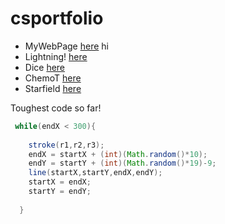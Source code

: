 # csportfolio

* MyWebPage [here](https://schlegelo.github.io/testPage/dogPage2/)
 hi
* Lightning! [here](https://schlegelo.github.io/lightning2/)
* Dice [here](https://schlegelo.github.io/dice3/)
* ChemoT [here](https://schlegelo.github.io/chemotaxis4/)
* Starfield [here](https://schlegelo.github.io/starfield5/)




Toughest code so far!
```Java
 while(endX < 300){
    
    stroke(r1,r2,r3);
    endX = startX + (int)(Math.random()*10);
    endY = startY + (int)(Math.random()*19)-9;
    line(startX,startY,endX,endY);
    startX = endX;
    startY = endY;
    
  }
  ```
